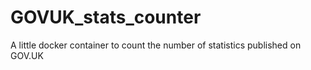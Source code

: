 # GOVUK_stats_counter
A little docker container to count the number of statistics published on GOV.UK
